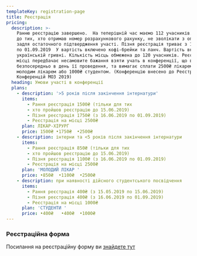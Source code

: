 ```yaml
---
templateKey: registration-page
title: Реєстрація
pricing:
  description: >-
    Ранню реєстрацію завершено.  На теперішній час маємо 112 учасників. Прохання
    до тих, хто отримав номер розрахункового рахунку, не зволікати з оплатою
    задля остаточного підтвердження участі. Пізня реєстрація триває з 16.06.2019
    по 01.09.2019  У вартість включено кофі-брейки та ланч. Вартість вказано в
    українській гривні. Кількість місць обмежена до 120 учасників. Реєстрація на
    місці передбачає несамовите бажання взяти учать в конференції, що виникло
    безпосередньо в день її проведення, та вимагає сплати 2500₴ лікарем та
    молодим лікарем або 1000₴ студентом. (Конференцію внесено до Реєстру
    Конференцій МОЗ 2019)
  heading: Умови участі в конференції
  plans:
    - description: '>5 років після закінчення інтернатури'
      items:
        - Рання реєстрація 1500₴ (тільки для тих
        - хто пройшов реєстрацію до 15.06.2019)
        - Пізня реєстрація 1750₴ (з 16.06.2019 по 01.09.2019)
        - Реєстрація на місці 2500₴
      plan: ЛІКАР-ХІРУРГ
      price: 1500₴ •1750₴  •2500₴
    - description: інтерни та <5 років після закінчення інтернатури
      items:
        - Рання реєстрація 850₴ (тільки для тих
        - хто пройшов реєстрацію до 15.06.2019)
        - Пізня реєстрація 1100₴ (з 16.06.2019 по 01.09.2019)
        - Реєстрація на місці 2500₴
      plan: 'МОЛОДИЙ ЛІКАР '
      price: •850₴  •1100₴  •2500₴
    - description: при наявності дійсного студентського посвідчення
      items:
        - Рання реєстрація 400₴ (з 15.05.2019 по 15.06.2019)
        - Пізня реєстрація 400₴ (з 16.06.2019 по 01.09.2019)
        - Реєстрація на місці 1000₴
      plan: 'СТУДЕНТИ '
      price: •400₴   •400₴  •1000₴
---
```

### Реєстраційна форма

Посилання на реєстраційну форму ви [знайдете тут](https://dariadiehtiarova.typeform.com/to/APLqPo)

